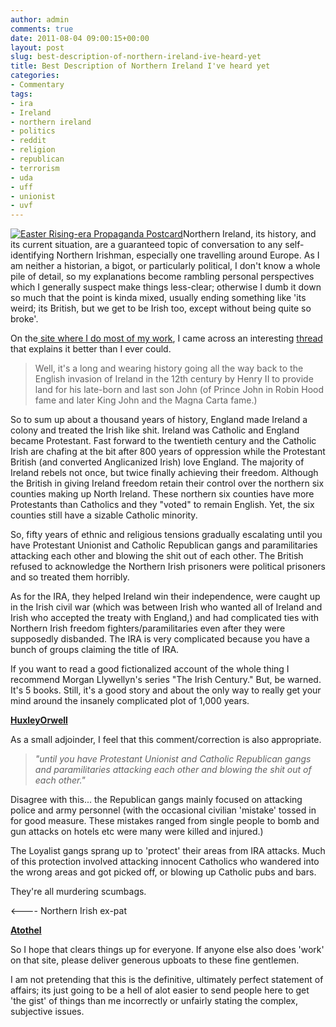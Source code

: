 ```yaml
---
author: admin
comments: true
date: 2011-08-04 09:00:15+00:00
layout: post
slug: best-description-of-northern-ireland-ive-heard-yet
title: Best Description of Northern Ireland I've heard yet
categories:
- Commentary
tags:
- ira
- Ireland
- northern ireland
- politics
- reddit
- religion
- republican
- terrorism
- uda
- uff
- unionist
- uvf
---
```


[![Easter Rising-era Propaganda Postcard](http://www.andrewbolster.info/wp-content/uploads/2011/08/gal03-181x300.jpg)](http://www.bbc.co.uk/history/british/easterrising/gallery/gallery03.shtml)Northern Ireland, its history, and its current situation, are a guaranteed topic of conversation to any self-identifying Northern Irishman, especially one travelling around Europe. As I am neither a historian, a bigot, or particularly political, I don't know a whole pile of detail, so my explanations become rambling personal perspectives which I generally suspect make things less-clear; otherwise I dumb it down so much that the point is kinda mixed, usually ending something like 'its weird; its British, but we get to be Irish too, except without being quite so broke'. 

On the[ site where I do most of my work](http://www.reddit.com), I came across an interesting [thread](http://www.reddit.com/r/explainlikeimfive/comments/j81fo/li5_the_iranorth_ireland/) that explains it better than I ever could.

> Well, it's a long and wearing history going all the way back to the English invasion of Ireland in the 12th century by Henry II to provide land for his late-born and last son John (of Prince John in Robin Hood fame and later King John and the Magna Carta fame.)

So to sum up about a thousand years of history, England made Ireland a colony and treated the Irish like shit. Ireland was Catholic and England became Protestant. Fast forward to the twentieth century and the Catholic Irish are chafing at the bit after 800 years of oppression while the Protestant British (and converted Anglicanized Irish) love England. The majority of Ireland rebels not once, but twice finally achieving their freedom. Although the British in giving Ireland freedom retain their control over the northern six counties making up North Ireland. These northern six counties have more Protestants than Catholics and they "voted" to remain English. Yet, the six counties still have a sizable Catholic minority.

So, fifty years of ethnic and religious tensions gradually escalating until you have Protestant Unionist and Catholic Republican gangs and paramilitaries attacking each other and blowing the shit out of each other. The British refused to acknowledge the Northern Irish prisoners were political prisoners and so treated them horribly.

As for the IRA, they helped Ireland win their independence, were caught up in the Irish civil war (which was between Irish who wanted all of Ireland and Irish who accepted the treaty with England,) and had complicated ties with Northern Irish freedom fighters/paramilitaries even after they were supposedly disbanded. The IRA is very complicated because you have a bunch of groups claiming the title of IRA.

If you want to read a good fictionalized account of the whole thing I recommend Morgan Llywellyn's series "The Irish Century." But, be warned. It's 5 books. Still, it's a good story and about the only way to really get your mind around the insanely complicated plot of 1,000 years.

**[HuxleyOrwell
](http://www.reddit.com/user/HuxleyOrwell)**

As a small adjoinder, I feel that this comment/correction is also appropriate.

> 

> 
> _"until you have Protestant Unionist and Catholic Republican gangs and paramilitaries attacking each other and blowing the shit out of each other."_
> 
> 
Disagree with this... the Republican gangs mainly focused on attacking police and army personnel (with the occasional civilian 'mistake' tossed in for good measure. These mistakes ranged from single people to bomb and gun attacks on hotels etc were many were killed and injured.)

The Loyalist gangs sprang up to 'protect' their areas from IRA attacks. Much of this protection involved attacking innocent Catholics who wandered into the wrong areas and got picked off, or blowing up Catholic pubs and bars.

They're all murdering scumbags.

<---- Northern Irish ex-pat

**[Atothel](http://www.reddit.com/user/atothel)**

So I hope that clears things up for everyone. If anyone else also does 'work' on that site, please deliver generous upboats to these fine gentlemen.

I am not pretending that this is the definitive, ultimately perfect statement of affairs; its just going to be a hell of alot easier to send people here to get 'the gist' of things than me incorrectly or unfairly stating the complex, subjective issues.
